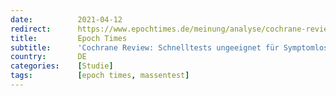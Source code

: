 ```yaml
---
date:          2021-04-12
redirect:      https://www.epochtimes.de/meinung/analyse/cochrane-review-schnelltests-ungeeignet-fuer-symptomlose-a3490972.html
title:         Epoch Times
subtitle:      'Cochrane Review: Schnelltests ungeeignet für Symptomlose'
country:       DE
categories:    [Studie]
tags:          [epoch times, massentest]
---
```

